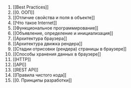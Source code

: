 1. [[Best Practices]]
2. [[0. ООП]]
3. [[Отличие свойства и поля в объекте]]
4. [[Что такое Internet]]
5. [[Функциональное программирование]]
6. [[Объявление, определение и инициализация]]
7. [[Архитектура браузера]]
8. [[Архитектура движка рендера]]
9. [[Стадии отрисовки (рендера) страницы в браузере]]
10. [[Способы хранения данных в браузере]]
11. [[HTTP]]
12. [[API]]
13. [[REST API]]
14. [[Правила чистого кода]]
15. [[0. Принципы разработки]]
